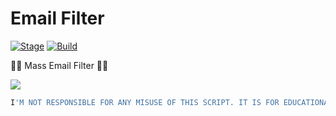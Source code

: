 <h1>Email Filter </h1>
<p><a href="https://github.com/MisterSpyx/Smtp-Cracker-From-Sites/"></a>
<a href="https://github.com/MisterSpyx/Smtp-Cracker-From-Sites/r"><img src="https://img.shields.io/badge/Release-Stable-orange.svg" alt="Stage" data-canonical-src="https://img.shields.io/badge/Release-Stable-orange.svg" style="max-width:100%;"></a>
<a href="https://github.com/MisterSpyx/Smtp-Cracker-From-Sites/"><img src="https://img.shields.io/badge/Supported%20OS-Linux%2FWindows-brightgreengreen.svg" alt="Build" data-canonical-src="https://img.shields.io/badge/Supported%20OS-Linux%2FWindows-brightgreengreen.svg" style="max-width:100%;"></a></p>
<p> 🐱‍💻 Mass Email Filter 🐱‍💻  </p>


<img src="https://i.ibb.co/7N23jy9/email-Filter.png" data-canonical-src="https://i.ibb.co/7N23jy9/email-Filter.png" style="max-width:100%;">


```bash
I'M NOT RESPONSIBLE FOR ANY MISUSE OF THIS SCRIPT. IT IS FOR EDUCATIONAL PURPOSES ONLY. NEVER HACK PEOPLE WITHOUT THEIR CONSENT. DO NOT USE THIS SCRIPT FOR Hacking
```



